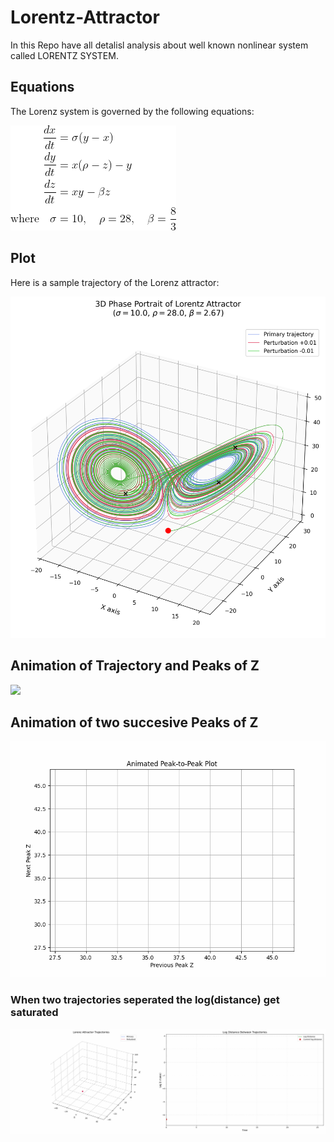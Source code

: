 # Lorentz-Attractor
In this Repo have all detalisl analysis about well known nonlinear system called LORENTZ SYSTEM.

## Equations
The Lorenz system is governed by the following equations:

![Lorentz equation.png](https://github.com/Shachi3141/Lorentz-Attractor/blob/a8f031c95d5f64c1c9baab484a713c4e2fc8e01e/Lorentz%20equation.png)


## Plot

Here is a sample trajectory of the Lorenz attractor:

![Lorenz Plot](https://github.com/Shachi3141/Lorentz-Attractor/blob/Plots/lorentz_3d.png)

## Animation of Trajectory and Peaks of Z
![](https://github.com/Shachi3141/Lorentz-Attractor/blob/main/Plots/Trajectory-and-z_peaks.gif)

## Animation of two succesive Peaks of Z 
![](https://github.com/Shachi3141/Lorentz-Attractor/blob/main/Plots/Lorentz-z_peaks.gif)

### When two trajectories seperated the log(distance) get saturated
![](https://github.com/Shachi3141/Lorentz-Attractor/blob/main/Plots/Distance-of-two-Traj.gif)
